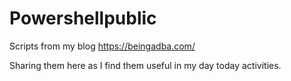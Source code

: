 # Powershellpublic
Scripts from my blog https://beingadba.com/

Sharing them here as I find them useful in my day today activities.
